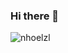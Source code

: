### Hi there 👋
<p align="left">
  <img src="https://komarev.com/ghpvc/?username=ViniciusLucasM&color=5E33FF&style=plastic" alt="nhoelzl"/>
</p>
<!--
**ViniciusLucasM/ViniciusLucasM** is a ✨ _special_ ✨ repository because its `README.md` (this file) appears on your GitHub profile.
Here are some ideas to get you started:

- 🔭 I’m currently working on ...
- 🌱 I’m currently learning ...
- 👯 I’m looking to collaborate on ...
- 🤔 I’m looking for help with ...
- 💬 Ask me about ...
- 📫 How to reach me: ...
- 😄 Pronouns: ...
- ⚡ Fun fact: ...
-->


[![Top Langs](https://github-readme-stats.vercel.app/api/top-langs/?username=ViniciusLucasM&layout=compact&theme=radical)](https://github.com/anuraghazra/github-readme-stats)
